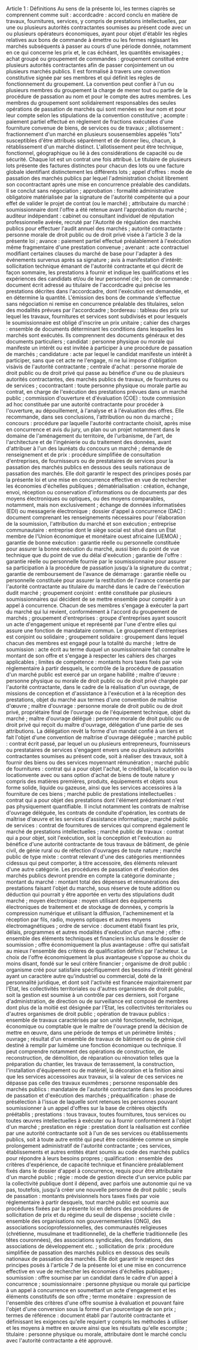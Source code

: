 Article 1 : Définitions
Au sens de la présente loi, les termes ciaprès se comprennent comme
suit :
accordcadre : accord conclu en matière de travaux, fournitures,
services, y compris de prestations intellectuelles, par une ou
plusieurs autorités contractantes soumises au présent code avec un ou
plusieurs opérateurs économiques, ayant pour objet d'établir les
règles relatives aux bons de commande à émettre ou les fermes
régissant les marchés subséquents à passer au cours d'une période
donnée, notamment en ce qui concerne les prix et, le cas échéant, les
quantités envisagées ;
achat groupé ou groupement de commandes : groupement constitué
entre plusieurs autorités contractantes afin de passer conjointement
un ou plusieurs marchés publics. Il est formalisé à travers une
convention constitutive signée par ses membres et qui définit les
règles de fonctionnement du groupement. La convention peut confier à
l'un ou plusieurs membres du groupement la charge de mener tout ou
partie de la procédure de passation au nom et pour le compte des
autres membres. Les membres du groupement sont solidairement
responsables des seules opérations de passation de marchés qui sont
menées en leur nom et pour leur compte selon les stipulations de la
convention constitutive ;
acompte : paiement partiel effectué en règlement de fractions
exécutées d'une fourniture convenue de biens, de services ou de
travaux ;
allotissement : fractionnement d'un marché en plusieurs
sousensembles appelés "lots" susceptibles d'être attribués
séparément et de donner lieu, chacun, à rétablissement d'un marché
distinct. L'allotissement peut être technique, fonctionnel,
géographique ou lié à des considérations de capacité ou de sécurité.
Chaque lot est un contrat une fois attribué. Le titulaire de plusieurs
lots présente des factures distinctes pour chacun des lots ou une
facture globale identifiant distinctement les différents lots ;
appel d'offres : mode de passation des marchés publics par lequel
l'administration choisit librement son cocontractant après une mise
en concurrence préalable des candidats. Il se conclut sans
négociation ;
approbation : formalité administrative obligatoire matérialisée
par la signature de l'autorité compétente qui a pour effet de valider
le projet de contrat (ou le marché) ;
attributaire du marché : soumissionnaire dont l'offre a été
retenue avant l'approbation du marché ;
auditeur indépendant : cabinet ou consultant individuel de
réputation professionnelle avérée, recruté par l'Autorité de
régulation des marchés publics pour effectuer l'audit annuel des
marchés ;
autorité contractante : personne morale de droit public ou de
droit privé visée à l'article 3 de la présente loi ;
avance : paiement partiel effectué préalablement à l'exécution
même fragmentaire d'une prestation convenue ;
avenant : acte contractuel modifiant certaines clauses du marché
de base pour l'adapter à des événements survenus après sa signature ;
avis à manifestation d'intérêt: sollicitation technique émanant de
l'autorité contractante et qui décrit de façon sommaire, les
prestations à fournir et indique les qualifications et les expériences
des candidats et/ou de leur personnel clé ;
bon de commande : document écrit adressé au titulaire de
l'accordcadre qui précise les prestations décrites dans
l'accordcadre, dont l'exécution est demandée, et en détermine la
quantité. L'émission des bons de commande s'effectue sans négociation
ni remise en concurrence préalable des titulaires, selon des modalités
prévues par l'accordcadre ;
bordereau : tableau des prix sur lequel les travaux, fournitures
et services sont subdivisés et pour lesquels le soumissionnaire est
obligé d'inscrire un prix unitaire ;
cahier des charges : ensemble de documents déterminant les
conditions dans lesquelles les marchés sont exécutés. Ils comprennent
des documents généraux et des documents particuliers ;
candidat : personne physique ou morale qui manifeste un intérêt ou
est invitée à participer à une procédure de passation de marchés ;
candidature : acte par lequel le candidat manifeste un intérêt à
participer, sans que cet acte ne l'engage, ni ne lui impose
d'obligation visàvis de l'autorité contractante ;
centrale d'achat : personne morale de droit public ou de droit
privé qui passe au bénéfice d'une ou de plusieurs autorités
contractantes, des marchés publics de travaux, de fournitures ou de
services ;
cocontractant : toute personne physique ou morale partie au
contrat, en charge de l'exécution des prestations prévues dans un
marché public ;
commission d'ouverture et d'évaluation (COE) : toute commission
ad hoc constituée par une autorité contractante pour procéder à
l'ouverture, au dépouillement, à l'analyse et à l'évaluation des
offres. Elle recommande, dans ses conclusions, l'attribution ou non
du marché ;
concours : procédure par laquelle l'autorité contractante
choisit, après mise en concurrence et avis du jury, un plan ou un
projet notamment dans le domaine de l'aménagement du territoire, de
l'urbanisme, de l'art, de l'architecture et de l'ingénierie ou du
traitement des données, avant d'attribuer à l'un des lauréats du
concours un marché ;
demande de renseignement et de prix : procédure simplifiée de
consultation d'entreprises, de fournisseurs ou de prestataires de
services pour la passation des marchés publics en dessous des seuils
nationaux de passation des marchés. Elle doit garantir le respect des
principes posés par la présente loi et une mise en concurrence
effective en vue de rechercher les économies d'échelles publiques ;
dématérialisation : création, échange, envoi, réception ou
conservation d'informations ou de documents par des moyens
électroniques ou optiques, ou des moyens comparables, notamment, mais
non exclusivement ; échange de données informatisées (EDI) ou
messagerie électronique ;
dossier d'appel à concurrence (DAC) : document comprenant les
renseignements nécessaires pour l'élaboration de la soumission,
l'attribution du marché et son exécution ;
entreprise communautaire : entreprise dont le siège social est
situé dans un Etat membre de l'Union économique et monétaire ouest
africaine (UEMOA) ;
garantie de bonne exécution : garantie réelle ou personnelle
constituée pour assurer la bonne exécution du marché, aussi bien du
point de vue technique que du point de vue du délai d'exécution ;
garantie de l'offre : garantie réelle ou personnelle fournie par
le soumissionnaire pour assurer sa participation à la procédure de
passation jusqu'à la signature du contrat ;
garantie de remboursement de l'avance de démarrage : garantie
réelle ou personnelle constituée pour assurer la restitution de
l'avance consentie par l'autorité contractante au titulaire du marché
dans le cadre de l'exécution dudit marché ;
groupement conjoint : entité constituée par plusieurs
soumissionnaires qui décident de se mettre ensemble pour compétir à un
appel à concurrence. Chacun de ses membres s'engage à exécuter la
part du marché qui lui revient, conformément à l'accord du groupement
de marchés ;
groupement d'entreprises : groupe d'entreprises ayant souscrit un
acte d'engagement unique et représenté par l'une d'entre elles qui
assure une fonction de mandataire commun. Le groupement d'entreprises
est conjoint ou solidaire ;
groupement solidaire : groupement dans lequel chacun des membres
est engagé pour la totalité du marché ;
lettre de soumission : acte écrit au terme duquel un
soumissionnaire fait connaître le montant de son offre et s'engage à
respecter les cahiers des charges applicables ;
limites de compétence : montants hors taxes fixés par voie
réglementaire à partir desquels, le contrôle de la procédure de
passation d'un marché public est exercé par un organe habilité ;
maître d'œuvre : personne physique ou morale de droit public ou
de droit privé chargée par l'autorité contractante, dans le cadre de
la réalisation d'un ouvrage, de missions de conception et
d'assistance à l'exécution et à la réception des prestations, objet
du marché aux termes d'une convention de maîtrise d'œuvre ;
maître d'ouvrage : personne morale de droit public ou de droit
privé, propriétaire final de l'ouvrage ou de l'équipement technique,
objet du marché ;
maître d'ouvrage délégué : personne morale de droit public ou de
droit privé qui reçoit du maître d'ouvrage, délégation d'une partie
de ses attributions. La délégation revêt la forme d'un mandat confié
à un tiers et fait l'objet d'une convention de maîtrise d'ouvrage
déléguée ;
marché public : contrat écrit passé, par lequel un ou plusieurs
entrepreneurs, fournisseurs ou prestataires de services s'engagent
envers une ou plusieurs autorités contractantes soumises au présent
code, soit à réaliser des travaux, soit à fournir des biens ou des
services moyennant rémunération ;
marché public de fournitures : contrat qui a pour objet l'achat,
le créditbail, la location ou la locationvente avec ou sans option
d'achat de biens de toute nature y compris des matières premières,
produits, équipements et objets sous forme solide, liquide ou gazeuse,
ainsi que les services accessoires à la fourniture de ces biens ;
marché public de prestations intellectuelles : contrat qui a pour
objet des prestations dont l'élément prédominant n'est pas
physiquement quantifiable. Il inclut notamment les contrats de
maîtrise d'ouvrage déléguée, les contrats de conduite d'opération,
les contrats de maîtrise d'œuvre et les services d'assistance
informatique ;
marché public de services : contrat de fournitures de services qui
comprend également le marché de prestations intellectuelles ;
marché public de travaux : contrat qui a pour objet, soit
l'exécution, soit la conception et l'exécution au bénéfice d'une
autorité contractante de tous travaux de bâtiment, de génie civil, de
génie rural ou de réfection d'ouvrages de toute nature ;
marché public de type mixte : contrat relevant d'une des
catégories mentionnées cidessus qui peut comporter, à titre
accessoire, des éléments relevant d'une autre catégorie. Les
procédures de passation et d'exécution des marchés publics devront
prendre en compte la catégorie dominante ;
montant du marché : montant total des dépenses et rémunérations
des prestations faisant l'objet du marché, sous réserve de toute
addition ou déduction qui pourrait y être apportée en vertu des
stipulations dudit marché ;
moyen électronique : moyen utilisant des équipements électroniques
de traitement et de stockage de données, y compris la compression
numérique et utilisant la diffusion, l'acheminement et la réception
par fils, radio, moyens optiques et autres moyens électromagnétiques ;
ordre de service : document établi fixant les prix, délais,
programmes et autres modalités d'exécution d'un marché ;
offre : ensemble des éléments techniques et financiers inclus dans
le dossier de soumission ;
offre économiquement la plus avantageuse : offre qui satisfait au
mieux l'ensemble des critères de qualification définis par
l'acheteur. Le choix de l'offre économiquement la plus avantageuse
s'oppose au choix du moins disant, fondé sur le seul critère
financier ;
organisme de droit public : organisme créé pour satisfaire
spécifiquement des besoins d'intérêt général ayant un caractère autre
qu'industriel ou commercial, doté de la personnalité juridique, et
dont soit l'activité est financée majoritairement par l'Etat, les
collectivités territoriales ou d'autres organismes de droit public,
soit la gestion est soumise à un contrôle par ces derniers, soit
l'organe d'administration, de direction ou de surveillance est
composé de membres dont plus de la moitié est désignée par l'Etat,
les collectivités territoriales ou d'autres organismes de droit
public ;
opération de travaux publics : ensemble de travaux caractérisés
par son unité fonctionnelle, technique, économique ou comptable que le
maître de l'ouvrage prend la décision de mettre en œuvre, dans une
période de temps et un périmètre limités ;
ouvrage ; résultat d'un ensemble de travaux de bâtiment ou de
génie civil destiné à remplir par luimême une fonction économique ou
technique. Il peut comprendre notamment des opérations de
construction, de reconstruction, de démolition, de réparation ou
rénovation telles que la préparation du chantier, les travaux de
terrassement, la construction, l'installation d'équipement ou de
matériel, la décoration et la finition ainsi que les services
accessoires aux travaux, si la valeur de ces services ne dépasse pas
celle des travaux euxmêmes ;
personne responsable des marchés publics : mandataire de
l'autorité contractante dans les procédures de passation et
d'exécution des marchés ;
préqualification : phase de présélection à l'issue de laquelle
sont retenues les personnes pouvant soumissionner à un appel d'offres
sur la base de critères objectifs préétablis ;
prestations : tous travaux, toutes fournitures, tous services ou
toutes œuvres intellectuelles à exécuter ou à fournir conformément à
l'objet d'un marché ;
prestation en régie : prestation dont la réalisation est confiée
par une autorité contractante soit à l'un de ses services ou
établissements publics, soit à toute autre entité qui peut être
considérée comme un simple prolongement administratif de l'autorité
contractante ; ces services, établissements et autres entités étant
soumis au code des marchés publics pour répondre à leurs besoins
propres ;
qualification : ensemble des critères d'expérience, de capacité
technique et financière préalablement fixés dans le dossier d'appel à
concurrence, requis pour être attributaire d'un marché public ;
régie : mode de gestion directe d'un service public par la
collectivité publique dont il dépend, avec parfois une autonomie qui
ne va pas, toutefois, jusqu'à créer une nouvelle personne de droit
public ;
seuils de passation : montants prévisionnels hors taxes fixés par
voie réglementaire à partir desquels, tout marché public est soumis
aux procédures fixées par la présente loi en dehors des procédures de
sollicitation de prix et du régime du seuil de dispense ;
société civile : ensemble des organisations non gouvernementales
(ONG), des associations socioprofessionnelles, des communautés
religieuses (chrétienne, musulmane et traditionnelle), de la chefferie
traditionnelle (les têtes couronnées), des associations syndicales,
des fondations, des associations de développement etc. ;
sollicitation de prix : procédure simplifiée de passation des
marchés publics en dessous des seuils nationaux de passation des
marchés. Elle doit garantir le respect des principes posés à l'article
7 de la présente loi et une mise en concurrence effective en vue de
rechercher les économies d'échelles publiques ;
soumission : offre soumise par un candidat dans le cadre d'un
appel à concurrence ;
soumissionnaire : personne physique ou morale qui participe à un
appel à concurrence en soumettant un acte d'engagement et les
éléments constitutifs de son offre ;
terme monétaire : expression de l'ensemble des critères d'une
offre soumise à évaluation et pouvant faire l'objet d'une conversion
sous la forme d'un pourcentage de son prix ;
termes de référence : document établi par l'autorité contractante
et définissant les exigences qu'elle requiert y compris les méthodes
à utiliser et les moyens à mettre en œuvre ainsi que les résultats
qu'elle escompte ;
titulaire : personne physique ou morale, attributaire dont le
marché conclu avec l'autorité contractante a été approuvé.